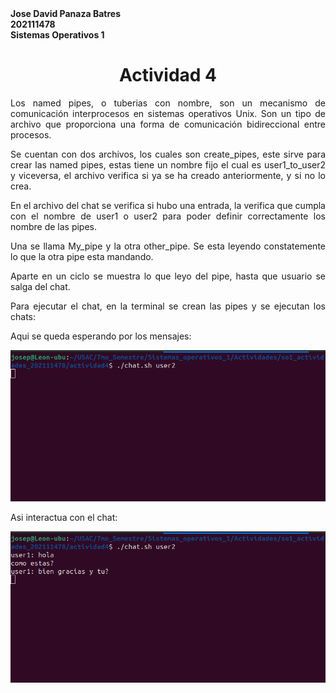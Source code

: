 <b>
Jose David Panaza Batres<br>
202111478<br>
Sistemas Operativos 1
</b>
<h1>
<center>
Actividad 4
</center> 
</h1>
<div style="text-align: justify;">
<p>Los named pipes, o tuberias con nombre, son un mecanismo de comunicación interprocesos en sistemas operativos Unix. Son un tipo de archivo que proporciona una forma de comunicación bidireccional entre procesos. </p>

<p>Se cuentan con dos archivos, los cuales son create_pipes, este sirve para crear las named pipes, estas tiene un nombre fijo el cual es user1_to_user2 y viceversa, el archivo verifica si ya se ha creado anteriormente, y si no lo crea.</p>

<p>En el archivo del chat se verifica si hubo una entrada, la verifica que cumpla con el nombre de user1 o user2 para poder definir correctamente los nombre de las pipes.

Una se llama My_pipe y la otra other_pipe. Se esta leyendo constatemente lo que la otra pipe esta mandando.

Aparte en un ciclo se muestra lo que leyo del pipe, hasta que usuario se salga del chat.</p>

<p>Para ejecutar el chat, en la terminal se crean las pipes y se ejecutan los chats:</p>

Aqui se queda esperando por los mensajes:

![alt text](image.png)

Asi interactua con el chat:

![alt text](image-1.png)
</div>